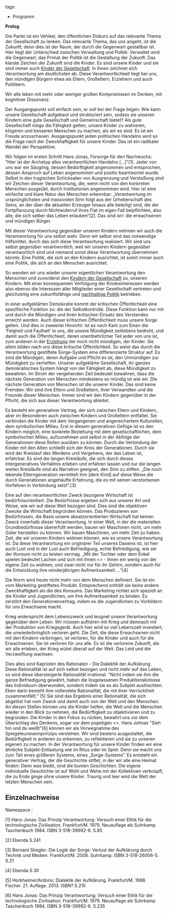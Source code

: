 tags:
 - Programm

**Prolog**

Die Partei ist ein Vehikel, den öffentlichen Diskurs auf das relevante
Thema der Gesellschaft zu lenken. Das relevante Thema, das uns angeht,
ist die Zukunft; denn dies ist der Raum, der durch die Gegenwart
gestaltbar ist. Hier liegt der Unterschied zwischen Verwaltung und
Politik: Verwaltet wird die Gegenwart, das Primat der Politik ist die
Gestaltung der Zukunft. Das klarste Zeichen der Zukunft sind die Kinder.
Es sind unsere Kinder und sie sind immer auch [Kinder der
Gesellschaft](/wiki/Kinder_der_Gesellschaft "wikilink"). In ihnen zeichnet
sich Verantwortung am deutlichsten ab. Diese Verantwortlichkeit liegt
bei uns, den mündigen Bürgern etwa als Eltern, Großeltern, Erziehern und
auch Politikern.

Wir alle leben mit mehr oder weniger großen Kompromissen im Denken, mit
kognitiver Dissonanz.

Der Ausgangspunkt soll einfach sein, er soll bei der Frage liegen: Wie
kann unsere Gesellschaft aufgebaut und strukturiert sein, sodass sie
unseren Kindern eine gute Gesellschaft und Gemeinschaft bietet? Als gute
Gesellschaft möge die Fähigkeit gelten, unsere Kinder zu wahreren,
klügeren und besseren Menschen zu machen, als wir es sind. Es ist ein
Freude anzuschauen. Ausgangspunkt jeden politischen Handelns wird so die
Frage nach der Zweckhaftigkeit für unsere Kinder. Das ist ein radikaler
Wandel der Perspektive.

Wir folgen im ersten Schritt Hans Jonas, Fürsorge für den Nachwuchs:
"Hier ist der Archetyp alles verantwortlichen Handelns \[...\]"[1].
Jeder von uns war ein Säugling, dessen Bedürftigkeit angenommen und
entsprochen, dessen Anspruch auf Leben angenommen und positiv
beantwortet wurde. Selbst in den tragischen Schicksalen von Ausgrenzung
und Verstoßung sind wir Zeichen dieser Verantwortung, die, wenn nicht
von den konkreten Menschen ausgeübt, durch Institutionen angenommen
wird. Hier ist eine einfache und klare Natur des Menschen erkennbar:
„Verantwortung im ursprünglichsten und massivsten Sinn folgt aus der
Urheberschaft des Seins, an der über die aktuellen Erzeuger hinaus alle
beteiligt sind, die der Fortpflanzung durch Nichtwiderruf ihres Fiat im
eigen Fall beipflichten, also alle, die sich selber das Leben
erlauben“[2]. Das sind wir: die erwachsenen und mündigen Bürger.

Mit dieser Verantwortung gegenüber unseren Kindern nehmen wir auch die
Verantwortung für uns selbst wahr. Denn wir selbst sind das notwendige
Hilfsmittel, durch das sich diese Verantwortung realisiert. Wir sind uns
selbst gegenüber verantwortlich, weil wir unseren Kindern gegenüber
verantwortlich sind und niemand sonst diese Verantwortung übernehmen
könnte. Eine Politik, die sich an den Kindern ausrichtet, ist somit
immer auch eine Politik, die sich an den Menschen ausrichtet.

So wenden wir uns wieder unserer eigentlichen Verantwortung den Menschen
und zuvorderst den [Kindern der
Gesellschaft](/wiki/Kinder_der_Gesellschaft "wikilink") zu, unseren Kindern.
Mit einer konsequenten Verfolgung der Kindesinteressen werden also
ebenso die Interessen aller Mitglieder einer Gesellschaft vertreten und
gleichzeitig eine zukunftsfähige und [nachhaltige
Politik](/wiki/Nachhaltigkeit "wikilink") betrieben.

In einer aufgeklärten Demokratie kommt der kritischen Öffentlichkeit
eine spezifische Funktion zu: die der Selbstkontrolle. Diese Funktion
kann nur mit und durch die Mündigen und ihren kritischen Einsatz des
Verstandes erreicht werden. Auch dieser kritischen Öffentlichkeit muss
unsere Sorge gelten. Und dies in zweierlei Hinsicht: Ist es nach Kant
zum Einen die 'Feigheit und Faulheit' in uns, die unsere Mündigkeit
zeitlebens bedroht, und damit auch die Öffentlichkeit, deren
unentbehrlicher Teil jeder von uns ist, zum anderen in der
[Erziehung](/wiki/Erziehung "wikilink") der noch nicht mündigen, der Kinder.
Sie allein bilden nach uns diese kritische Öffentlichkeit. So weist das
durch die Verantwortung gestiftete Sorge-System eine differenzierte
Struktur auf. Es sind die Mündigen, deren Aufgabe und Pflicht es ist,
den Unmündigen zur Mündigkeit zu verhelfen. Unserer aufgeklärte
Gesellschaft, ihr ganzes demokratisches System hängt von der Fähigkeit
ab, diese Mündigkeit zu bewahren. Im Strom der vergehenden Zeit bedeutet
bewahren, dass die nächste Generation von Menschen mindestens so mündig
ist wie wir. Die nächste Generation von Menschen ist die unserer Kinder.
Das sind keine Fremden: Wir sind ihre Eltern und Großeltern, ihrer
Verwandten und die Freunde dieser Menschen. Immer sind wir den Kindern
gegenüber in der Pflicht, die sich aus dieser Verantwortung ableitet.

Es besteht ein generativer Vertrag, der sich zwischen Eltern und
Kindern, aber im Besonderen auch zwischen Kindern und Großeltern
entfaltet. Sie verbinden die Kinder mit dem Vergangenen und
angereichertem Kulturellen, dem symbolischen Milieu. Erst in diesem
generativen Gefüge ist es den Kindern möglich, eine konkrete Beziehung
mit dem gesellschaftlichen, dem symbolischen Milieu, aufzunehmen und
selbst in der Abfolge der Generationen diese Rollen ausüben zu können.
Durch die Verbindung der Kinder mit den Alten schließt sich der Kreis
der Generationen. Durch sie wird der Kreislauf des Werdens und
Vergehens, der das Leben ist, erfahrbar. Es sind die langen Kreisläufe,
die sich durch dieses intergeneratives Verhältnis erleben und erfahren
lassen und nur die langen weiten Kreisläufe sind als Narration geeignet,
den Sinn zu stiften. „Die noch lebende Elterngeneration vermittelt ihm
\[dem Kind\] auf diese Weise die durch Generationen angehäufte
Erfahrung, die es mit seinen verstorbenen Vorfahren in Verbindung
setzt“.[3]

Eine auf den verantwortlichen Zweck bezogene Wirtschaft ist
bedürfnisorientiert. Die Bedürfnisse ergeben sich aus unserer Art und
Weise, wie wir auf diese Welt bezogen sind. Dies sind die objektiven
Zwecke die Wirtschaft begründen können. Das Produzieren von
Bedürfnissen, die Basis unsere absatzorientierten Wirtschaft hat keinen
Zweck innerhalb dieser Verantwortung. In einer Welt, in der die
materiellen Grundbedürfnisse übererfüllt werden, bauen wir Maschinen
nicht, um mehr Güter herstellen zu können. Wir bauen Maschinen, um mehr
Zeit zu haben. Zeit, die wir unseren Kindern widmen können, wie es
unsere Verantwortung ist. Da diese Verantwortung ein originärer Teil
unseres Daseins ist, ist hier auch Lust und in der Lust auch
Befriedigung, echte Befriedigung, wie sie der Konsum nicht zu leisten
vermag. „Mit der Tochter oder dem Enkel spielen bedeutet Lachen und sich
mit ihnen &lt;<die Zeit zu vertreiben>&gt; - ihnen ein wenig von der
eigene Zeit zu widmen, und zwar nicht nur für ihr Gehirn, sondern auch
für die Entwicklung ihre minderjährigen Aufmerksamkeit ...“[4]

Die Norm wird heute nicht mehr von dem Menschen definiert. Sie ist ein
vom Marketing gestiftetes Produkt. Entsprechend enthält sie keine andere
Zweckhaftigkeit als die des Konsums. Das Marketing richtet sich speziell
an die Kinder und Jugendlichen, um ihre Aufmerksamkeit zu binden. Es
zerstört den Generationenvertrag, indem es die Jugendlichen zu
Vorbildern für uns Erwachsene macht.

Krieg widerspricht dem Lebenszweck und leugnet unsere Verantwortung
gegenüber dem Leben. Wir müssen aufhören mit Krieg und demnach mit der
Produktion von Kriegsgerät. Auch hier wird so viel Lebenszeit
investiert, die unwiederbringlich verloren geht. Die Zeit, die diese
Erwachsenen nicht mit den Kindern verbringen, ist verloren, für die
Kinder und auch für die Erwachsenen. Sie ist verloren für uns alle. Es
ist die verlorene Zukunft, die wir alle erleben, der Krieg wütet überall
auf der Welt. Das Leid und die Verzweiflung wachsen.

Dies alles sind Kapriolen des Rationalen - Die Dialektik der Aufklärung.
Diese Rationalität ist auf sich selbst bezogen und nicht mehr auf das
Leben, so wird diese übersteigerte Rationalität irrational. "Nicht indem
sie ihm die ganze Befriedigung gewährt, haben die losgelassenen
Produktionskolosse das Individuum überwunden, sondern indem sie es als
Subjekt auslöschten. Eben darin besteht ihre vollendete Rationalität,
die mit ihrer Verrücktheit zusammenfällt." [5] Sie sind das Ergebnis
einer Rationalität, die sich abgelöst hat vom Zweck und damit auch von
der Welt und den Menschen. An diesen Stellen können uns die Kinder
helfen, die Welt und die Menschen wieder in den Blick zu nehmen, die
Bedürftigkeit zu objektivieren und zu begründen. Die Kinder in den Fokus
zu rücken, bewahrt uns vor dem Überschlag des Denkens, sogar vor dem
popeligen &lt;<eigenen Vorteil>&gt;. Hans Johnas "Sieh hin und du
weißt"[6] können wir als Vorwegnahme des Spiegeleuronennprinzips
verstehen. Wir sind bestens ausgestattet, die Bedürftigkeit in anderen
zu erkennen, zu reflektieren und sie zu unseren eigenen zu machen. In
der Verantwortung für unsere Kinder finden wir eine ähnliche
Subjekt-Entlastung wie im Ritus oder im Spiel. Denn sie macht uns zum
Teil eines größeren Systems, eines „Sorge-Systems“. Es entsteht ein
generativer Vertrag, der die Geschichte stiftet, in der wir alle eine
Heimat finden: Denn was bleibt, sind die bunten Geschichten. Die eigene
individuelle Geschichte ist auf Wohl und Wehe mit der Kollektiven
verknüpft, die zu Ende ginge ohne unsere Kinder. Traurig und leer wird
die Welt der letzten Menschen sein.

Einzelnachweise
---------------

<references />
Namespace :

[1] Hans Jonas: Das Prinzip Verantwortung: Versuch einer Ethik für die
technologische Zivilisation. Frankfurt/M. 1979. Neuauflage als Suhrkamp
Taschenbuch 1984. ISBN 3-518-39992-6. S.85

[2] Ebenda S.241

[3] Bernard Stiegler: Die Logik der Sorge: Verlust der Aufklärung durch
Technik und Medien. Frankfurt/M. 2008. Suhrkamp. ISBN 3-518-26006-5.
S.21

[4] Ebenda S.30

[5] Horkheimer/Ardono: Dialektik der Aufklärung. Frankfurt/M. 1988.
Fischer. 21. Auflage. 2013. ISBN? S.215

[6] Hans Jonas: Das Prinzip Verantwortung: Versuch einer Ethik für die
technologische Zivilisation. Frankfurt/M. 1979. Neuauflage als Suhrkamp
Taschenbuch 1984. ISBN 3-518-39992-6. S.235
